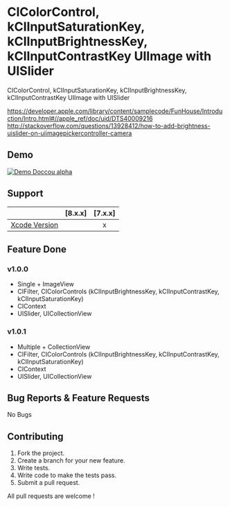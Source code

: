 # CIColorControl, kCIInputSaturationKey, kCIInputBrightnessKey, kCIInputContrastKey UIImage with UISlider
CIColorControl, kCIInputSaturationKey, kCIInputBrightnessKey, kCIInputContrastKey UIImage with UISlider

https://developer.apple.com/library/content/samplecode/FunHouse/Introduction/Intro.html#//apple_ref/doc/uid/DTS40009216
http://stackoverflow.com/questions/13928412/how-to-add-brightness-uislider-on-uiimagepickercontroller-camera
## Demo

[![Demo Doccou alpha](https://github.com/mihailsalari/ColorControl/blob/master/ColorControl/Assets.xcassets/Screen.imageset/Screen.png)](https://www.youtube.com/watch?v=iI-She_vGhw)

## Support

|                       |  [8.x.x]  |  [7.x.x]  | 
| --------------------- |:---------:|:---------:|
| [Xcode Version ][1]   |           |     x     |


[1]: http://developer.apple.com/xcode/


## Feature Done 


### v1.0.0
* Single + ImageView
* CIFilter, CIColorControls (kCIInputBrightnessKey, kCIInputContrastKey, kCIInputSaturationKey)
* CIContext
* UISlider, UICollectionView

### v1.0.1
* Multiple + CollectionView
* CIFilter, CIColorControls (kCIInputBrightnessKey, kCIInputContrastKey, kCIInputSaturationKey)
* CIContext
* UISlider, UICollectionView



## Bug Reports & Feature Requests

No Bugs

## Contributing

1. Fork the project.
2. Create a branch for your new feature.
3. Write tests.
4. Write code to make the tests pass.
5. Submit a pull request.

All pull requests are welcome !
